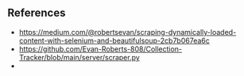 ## References
* https://medium.com/@robertsevan/scraping-dynamically-loaded-content-with-selenium-and-beautifulsoup-2cb7b067ea6c
* https://github.com/Evan-Roberts-808/Collection-Tracker/blob/main/server/scraper.py
* 